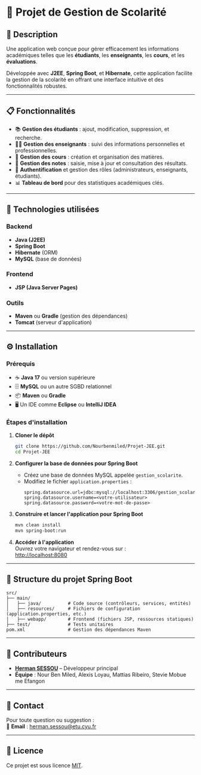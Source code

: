 # 🌟 Projet de Gestion de Scolarité

## 📝 Description
Une application web conçue pour gérer efficacement les informations académiques telles que les **étudiants**, les **enseignants**, les **cours**, et les **évaluations**.  

Développée avec **J2EE**, **Spring Boot**, et **Hibernate**, cette application facilite la gestion de la scolarité en offrant une interface intuitive et des fonctionnalités robustes.

---

## 📋 Fonctionnalités
- 📚 **Gestion des étudiants** : ajout, modification, suppression, et recherche.  
- 👨‍🏫 **Gestion des enseignants** : suivi des informations personnelles et professionnelles.  
- 🏫 **Gestion des cours** : création et organisation des matières.  
- 📝 **Gestion des notes** : saisie, mise à jour et consultation des résultats.  
- 🔐 **Authentification** et gestion des rôles (administrateurs, enseignants, étudiants).  
- 📊 **Tableau de bord** pour des statistiques académiques clés.  

---

## 🚀 Technologies utilisées

### Backend
- **Java (J2EE)**  
- **Spring Boot**  
- **Hibernate** (ORM)  
- **MySQL** (base de données)  

### Frontend
- **JSP (Java Server Pages)**  

### Outils
- **Maven** ou **Gradle** (gestion des dépendances)  
- **Tomcat** (serveur d'application)  

---

## ⚙️ Installation

### Prérequis
- ☕ **Java 17** ou version supérieure  
- 🗄️ **MySQL** ou un autre SGBD relationnel  
- 📦 **Maven** ou **Gradle**  
- 🖥️ Un IDE comme **Eclipse** ou **IntelliJ IDEA**  

### Étapes d'installation
1. **Cloner le dépôt**  
   ```bash
   git clone https://github.com/Nourbenmiled/Projet-JEE.git
   cd Projet-JEE
   ```

2. **Configurer la base de données pour Spring Boot**  
   - Créez une base de données MySQL appelée `gestion_scolarite`.  
   - Modifiez le fichier `application.properties` :  
     ```properties
     spring.datasource.url=jdbc:mysql://localhost:3306/gestion_scolarite
     spring.datasource.username=<votre-utilisateur>
     spring.datasource.password=<votre-mot-de-passe>
     ```

3. **Construire et lancer l'application pour Spring Boot**  
   ```bash
   mvn clean install
   mvn spring-boot:run
   ```

4. **Accéder à l'application**  
   Ouvrez votre navigateur et rendez-vous sur :  
   [http://localhost:8080](http://localhost:8080)

---

## 📂 Structure du projet Spring Boot
```plaintext
src/
├── main/
│   ├── java/          # Code source (contrôleurs, services, entités)
│   ├── resources/     # Fichiers de configuration (application.properties, etc.)
│   ├── webapp/        # Frontend (fichiers JSP, ressources statiques)
├── test/              # Tests unitaires
pom.xml                # Gestion des dépendances Maven
```

---

## 👥 Contributeurs
- **[Herman SESSOU](https://github.com/Herman1010)** – Développeur principal  
- **Équipe** : Nour Ben Miled, Alexis Loyau, Mattias Ribeiro, Stevie Mobue me Efangon  

---

## 📧 Contact
Pour toute question ou suggestion :  
📧 **Email** : <herman.sessou@etu.cyu.fr>  

---

## 📜 Licence
Ce projet est sous licence [MIT](https://opensource.org/licenses/MIT).  
